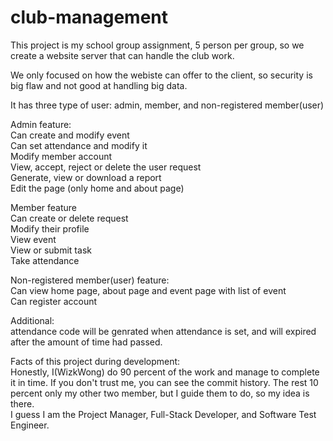# club-management

This project is my school group assignment, 5 person per group, so we create a website server that can handle the club work.

We only focused on how the webiste can offer to the client, so security is big flaw and not good at handling big data.

It has three type of user: admin, member, and non-registered member(user)

Admin feature: <br>
Can create and modify event <br>
Can set attendance and modify it <br>
Modify member account <br>
View, accept, reject or delete the user request <br>
Generate, view or download a report <br>
Edit the page (only home and about page)

Member feature <br>
Can create or delete request <br>
Modify their profile <br>
View event <br>
View or submit task <br>
Take attendance <br>

Non-registered member(user) feature: <br>
Can view home page, about page and event page with list of event <br>
Can register account

Additional: <br>
attendance code will be genrated when attendance is set, and will expired after the amount of time had passed. <br>

Facts of this project during development: <br>
Honestly, I(WizkWong) do 90 percent of the work and manage to complete it in time. If you don't trust me, you can see the commit history. The rest 10 percent only my other two member, but I guide them to do, so my idea is there. <br>
I guess I am the Project Manager, Full-Stack Developer, and Software Test Engineer.
